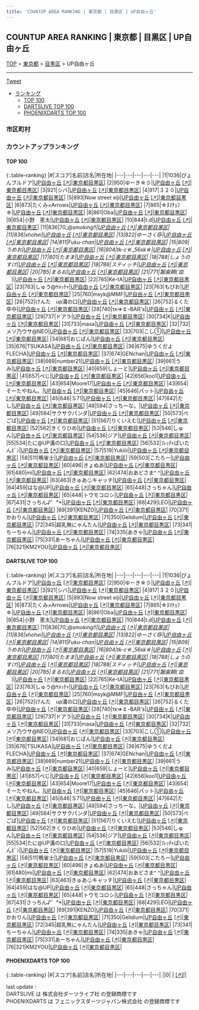 ```yaml
---
title: 'COUNTUP AREA RANKING | 東京都 | 目黒区 | UP自由ヶ丘'
---
```

## COUNTUP AREA RANKING | 東京都 | 目黒区 | UP自由ヶ丘

[TOP](/darts/rank/) > [東京都](/darts/rank/東京都/) > [目黒区](/darts/rank/東京都/目黒区/) > UP自由ヶ丘

___

<a href="https://twitter.com/share?ref_src=twsrc%5Etfw" data-text="COUNTUP AREA RANKING | 東京都目黒区UP自由ヶ丘" class="twitter-share-button" data-hashtags="DARTSLIVE,PHOENIXDARTS,darts,ダーツ" data-show-count="false">Tweet</a>

* [ランキング](#カウントアップランキング)
    * [TOP 100](#top-100)
    * [DARTSLIVE TOP 100](#dartslive-top-100)
    * [PHOENIXDARTS TOP 100](#phoenixdarts-top-100)

### 市区町村

<ul>

</ul>

### カウントアップランキング

#### TOP 100



{:.table-ranking}
|#|スコア|名前|店名|所在地|
|---|---|---|---|---|
|1|1036|<span class="rank-name-dl">ぴょんブルドア</span>|<a href="/darts/rank/shops/339913d111bcaa1825d56fb0e5c39bac.html">UP自由ヶ丘</a> <a href="https://search.dartslive.com/jp/shop/339913d111bcaa1825d56fb0e5c39bac">[↗]</a>|<a href="/darts/rank/東京都/目黒区">東京都目黒区</a>|
|2|950|<span class="rank-name-dl">ゆーき☆彡</span>|<a href="/darts/rank/shops/339913d111bcaa1825d56fb0e5c39bac.html">UP自由ヶ丘</a> <a href="https://search.dartslive.com/jp/shop/339913d111bcaa1825d56fb0e5c39bac">[↗]</a>|<a href="/darts/rank/東京都/目黒区">東京都目黒区</a>|
|3|921|<span class="rank-name-dl">シバ</span>|<a href="/darts/rank/shops/339913d111bcaa1825d56fb0e5c39bac.html">UP自由ヶ丘</a> <a href="https://search.dartslive.com/jp/shop/339913d111bcaa1825d56fb0e5c39bac">[↗]</a>|<a href="/darts/rank/東京都/目黒区">東京都目黒区</a>|
|4|917|<span class="rank-name-dl">３２０</span>|<a href="/darts/rank/shops/339913d111bcaa1825d56fb0e5c39bac.html">UP自由ヶ丘</a> <a href="https://search.dartslive.com/jp/shop/339913d111bcaa1825d56fb0e5c39bac">[↗]</a>|<a href="/darts/rank/東京都/目黒区">東京都目黒区</a>|
|5|893|<span class="rank-name-dl">Now street eiji</span>|<a href="/darts/rank/shops/339913d111bcaa1825d56fb0e5c39bac.html">UP自由ヶ丘</a> <a href="https://search.dartslive.com/jp/shop/339913d111bcaa1825d56fb0e5c39bac">[↗]</a>|<a href="/darts/rank/東京都/目黒区">東京都目黒区</a>|
|6|873|<span class="rank-name-dl">たくみ×Arrows</span>|<a href="/darts/rank/shops/339913d111bcaa1825d56fb0e5c39bac.html">UP自由ヶ丘</a> <a href="https://search.dartslive.com/jp/shop/339913d111bcaa1825d56fb0e5c39bac">[↗]</a>|<a href="/darts/rank/東京都/目黒区">東京都目黒区</a>|
|7|865|<span class="rank-name-dl">☆ﾇﾏﾁｮﾌ☆</span>|<a href="/darts/rank/shops/339913d111bcaa1825d56fb0e5c39bac.html">UP自由ヶ丘</a> <a href="https://search.dartslive.com/jp/shop/339913d111bcaa1825d56fb0e5c39bac">[↗]</a>|<a href="/darts/rank/東京都/目黒区">東京都目黒区</a>|
|8|861|<span class="rank-name-dl">Oba</span>|<a href="/darts/rank/shops/339913d111bcaa1825d56fb0e5c39bac.html">UP自由ヶ丘</a> <a href="https://search.dartslive.com/jp/shop/339913d111bcaa1825d56fb0e5c39bac">[↗]</a>|<a href="/darts/rank/東京都/目黒区">東京都目黒区</a>|
|9|854|<span class="rank-name-dl">小野　恵太</span>|<a href="/darts/rank/shops/339913d111bcaa1825d56fb0e5c39bac.html">UP自由ヶ丘</a> <a href="https://search.dartslive.com/jp/shop/339913d111bcaa1825d56fb0e5c39bac">[↗]</a>|<a href="/darts/rank/東京都/目黒区">東京都目黒区</a>|
|10|844|<span class="rank-name-dl">t.d</span>|<a href="/darts/rank/shops/339913d111bcaa1825d56fb0e5c39bac.html">UP自由ヶ丘</a> <a href="https://search.dartslive.com/jp/shop/339913d111bcaa1825d56fb0e5c39bac">[↗]</a>|<a href="/darts/rank/東京都/目黒区">東京都目黒区</a>|
|11|836|<span class="rank-name-dl">70_@*smoking!!</span>|<a href="/darts/rank/shops/339913d111bcaa1825d56fb0e5c39bac.html">UP自由ヶ丘</a> <a href="https://search.dartslive.com/jp/shop/339913d111bcaa1825d56fb0e5c39bac">[↗]</a>|<a href="/darts/rank/東京都/目黒区">東京都目黒区</a>|
|11|836|<span class="rank-name-dl">shohei</span>|<a href="/darts/rank/shops/339913d111bcaa1825d56fb0e5c39bac.html">UP自由ヶ丘</a> <a href="https://search.dartslive.com/jp/shop/339913d111bcaa1825d56fb0e5c39bac">[↗]</a>|<a href="/darts/rank/東京都/目黒区">東京都目黒区</a>|
|13|822|<span class="rank-name-dl">ゆーさく@</span>|<a href="/darts/rank/shops/339913d111bcaa1825d56fb0e5c39bac.html">UP自由ヶ丘</a> <a href="https://search.dartslive.com/jp/shop/339913d111bcaa1825d56fb0e5c39bac">[↗]</a>|<a href="/darts/rank/東京都/目黒区">東京都目黒区</a>|
|14|811|<span class="rank-name-dl">Fuku-chan</span>|<a href="/darts/rank/shops/339913d111bcaa1825d56fb0e5c39bac.html">UP自由ヶ丘</a> <a href="https://search.dartslive.com/jp/shop/339913d111bcaa1825d56fb0e5c39bac">[↗]</a>|<a href="/darts/rank/東京都/目黒区">東京都目黒区</a>|
|15|809|<span class="rank-name-dl">うめお</span>|<a href="/darts/rank/shops/339913d111bcaa1825d56fb0e5c39bac.html">UP自由ヶ丘</a> <a href="https://search.dartslive.com/jp/shop/339913d111bcaa1825d56fb0e5c39bac">[↗]</a>|<a href="/darts/rank/東京都/目黒区">東京都目黒区</a>|
|16|804|<span class="rank-name-dl">tk-c☆_56sk☆</span>|<a href="/darts/rank/shops/339913d111bcaa1825d56fb0e5c39bac.html">UP自由ヶ丘</a> <a href="https://search.dartslive.com/jp/shop/339913d111bcaa1825d56fb0e5c39bac">[↗]</a>|<a href="/darts/rank/東京都/目黒区">東京都目黒区</a>|
|17|801|<span class="rank-name-dl">たまま</span>|<a href="/darts/rank/shops/339913d111bcaa1825d56fb0e5c39bac.html">UP自由ヶ丘</a> <a href="https://search.dartslive.com/jp/shop/339913d111bcaa1825d56fb0e5c39bac">[↗]</a>|<a href="/darts/rank/東京都/目黒区">東京都目黒区</a>|
|18|788|<span class="rank-name-dl">しょうのすけ</span>|<a href="/darts/rank/shops/339913d111bcaa1825d56fb0e5c39bac.html">UP自由ヶ丘</a> <a href="https://search.dartslive.com/jp/shop/339913d111bcaa1825d56fb0e5c39bac">[↗]</a>|<a href="/darts/rank/東京都/目黒区">東京都目黒区</a>|
|18|788|<span class="rank-name-dl">スティッチ</span>|<a href="/darts/rank/shops/339913d111bcaa1825d56fb0e5c39bac.html">UP自由ヶ丘</a> <a href="https://search.dartslive.com/jp/shop/339913d111bcaa1825d56fb0e5c39bac">[↗]</a>|<a href="/darts/rank/東京都/目黒区">東京都目黒区</a>|
|20|785|<span class="rank-name-dl">まるお</span>|<a href="/darts/rank/shops/339913d111bcaa1825d56fb0e5c39bac.html">UP自由ヶ丘</a> <a href="https://search.dartslive.com/jp/shop/339913d111bcaa1825d56fb0e5c39bac">[↗]</a>|<a href="/darts/rank/東京都/目黒区">東京都目黒区</a>|
|21|771|<span class="rank-name-dl">齧歯類(´皿｀*)</span>|<a href="/darts/rank/shops/339913d111bcaa1825d56fb0e5c39bac.html">UP自由ヶ丘</a> <a href="https://search.dartslive.com/jp/shop/339913d111bcaa1825d56fb0e5c39bac">[↗]</a>|<a href="/darts/rank/東京都/目黒区">東京都目黒区</a>|
|22|765|<span class="rank-name-dl">Ke-tA</span>|<a href="/darts/rank/shops/339913d111bcaa1825d56fb0e5c39bac.html">UP自由ヶ丘</a> <a href="https://search.dartslive.com/jp/shop/339913d111bcaa1825d56fb0e5c39bac">[↗]</a>|<a href="/darts/rank/東京都/目黒区">東京都目黒区</a>|
|23|763|<span class="rank-name-dl">しゅう@ﾔﾒｯﾁｬ</span>|<a href="/darts/rank/shops/339913d111bcaa1825d56fb0e5c39bac.html">UP自由ヶ丘</a> <a href="https://search.dartslive.com/jp/shop/339913d111bcaa1825d56fb0e5c39bac">[↗]</a>|<a href="/darts/rank/東京都/目黒区">東京都目黒区</a>|
|23|763|<span class="rank-name-dl">もぴお</span>|<a href="/darts/rank/shops/339913d111bcaa1825d56fb0e5c39bac.html">UP自由ヶ丘</a> <a href="https://search.dartslive.com/jp/shop/339913d111bcaa1825d56fb0e5c39bac">[↗]</a>|<a href="/darts/rank/東京都/目黒区">東京都目黒区</a>|
|25|760|<span class="rank-name-dl">msyk@MMF</span>|<a href="/darts/rank/shops/339913d111bcaa1825d56fb0e5c39bac.html">UP自由ヶ丘</a> <a href="https://search.dartslive.com/jp/shop/339913d111bcaa1825d56fb0e5c39bac">[↗]</a>|<a href="/darts/rank/東京都/目黒区">東京都目黒区</a>|
|26|752|<span class="rank-name-dl">けんた　up溝の口</span>|<a href="/darts/rank/shops/339913d111bcaa1825d56fb0e5c39bac.html">UP自由ヶ丘</a> <a href="https://search.dartslive.com/jp/shop/339913d111bcaa1825d56fb0e5c39bac">[↗]</a>|<a href="/darts/rank/東京都/目黒区">東京都目黒区</a>|
|26|752|<span class="rank-name-dl">るくた卒中</span>|<a href="/darts/rank/shops/339913d111bcaa1825d56fb0e5c39bac.html">UP自由ヶ丘</a> <a href="https://search.dartslive.com/jp/shop/339913d111bcaa1825d56fb0e5c39bac">[↗]</a>|<a href="/darts/rank/東京都/目黒区">東京都目黒区</a>|
|28|740|<span class="rank-name-dl">τκ⇒￠ｰBAR&#x27;s</span>|<a href="/darts/rank/shops/339913d111bcaa1825d56fb0e5c39bac.html">UP自由ヶ丘</a> <a href="https://search.dartslive.com/jp/shop/339913d111bcaa1825d56fb0e5c39bac">[↗]</a>|<a href="/darts/rank/東京都/目黒区">東京都目黒区</a>|
|29|737|<span class="rank-name-dl">ドアラ</span>|<a href="/darts/rank/shops/339913d111bcaa1825d56fb0e5c39bac.html">UP自由ヶ丘</a> <a href="https://search.dartslive.com/jp/shop/339913d111bcaa1825d56fb0e5c39bac">[↗]</a>|<a href="/darts/rank/東京都/目黒区">東京都目黒区</a>|
|30|734|<span class="rank-name-dl">K</span>|<a href="/darts/rank/shops/339913d111bcaa1825d56fb0e5c39bac.html">UP自由ヶ丘</a> <a href="https://search.dartslive.com/jp/shop/339913d111bcaa1825d56fb0e5c39bac">[↗]</a>|<a href="/darts/rank/東京都/目黒区">東京都目黒区</a>|
|31|733|<span class="rank-name-dl">masa</span>|<a href="/darts/rank/shops/339913d111bcaa1825d56fb0e5c39bac.html">UP自由ヶ丘</a> <a href="https://search.dartslive.com/jp/shop/339913d111bcaa1825d56fb0e5c39bac">[↗]</a>|<a href="/darts/rank/東京都/目黒区">東京都目黒区</a>|
|32|732|<span class="rank-name-dl">メソ乃ウサ@NEO</span>|<a href="/darts/rank/shops/339913d111bcaa1825d56fb0e5c39bac.html">UP自由ヶ丘</a> <a href="https://search.dartslive.com/jp/shop/339913d111bcaa1825d56fb0e5c39bac">[↗]</a>|<a href="/darts/rank/東京都/目黒区">東京都目黒区</a>|
|33|703|<span class="rank-name-dl">こし①</span>|<a href="/darts/rank/shops/339913d111bcaa1825d56fb0e5c39bac.html">UP自由ヶ丘</a> <a href="https://search.dartslive.com/jp/shop/339913d111bcaa1825d56fb0e5c39bac">[↗]</a>|<a href="/darts/rank/東京都/目黒区">東京都目黒区</a>|
|34|681|<span class="rank-name-dl">おじぱん</span>|<a href="/darts/rank/shops/339913d111bcaa1825d56fb0e5c39bac.html">UP自由ヶ丘</a> <a href="https://search.dartslive.com/jp/shop/339913d111bcaa1825d56fb0e5c39bac">[↗]</a>|<a href="/darts/rank/東京都/目黒区">東京都目黒区</a>|
|35|676|<span class="rank-name-dl">TSUKASA</span>|<a href="/darts/rank/shops/339913d111bcaa1825d56fb0e5c39bac.html">UP自由ヶ丘</a> <a href="https://search.dartslive.com/jp/shop/339913d111bcaa1825d56fb0e5c39bac">[↗]</a>|<a href="/darts/rank/東京都/目黒区">東京都目黒区</a>|
|36|675|<span class="rank-name-dl">ゆうくだよFLECHA</span>|<a href="/darts/rank/shops/339913d111bcaa1825d56fb0e5c39bac.html">UP自由ヶ丘</a> <a href="https://search.dartslive.com/jp/shop/339913d111bcaa1825d56fb0e5c39bac">[↗]</a>|<a href="/darts/rank/東京都/目黒区">東京都目黒区</a>|
|37|674|<span class="rank-name-dl">GENchan</span>|<a href="/darts/rank/shops/339913d111bcaa1825d56fb0e5c39bac.html">UP自由ヶ丘</a> <a href="https://search.dartslive.com/jp/shop/339913d111bcaa1825d56fb0e5c39bac">[↗]</a>|<a href="/darts/rank/東京都/目黒区">東京都目黒区</a>|
|38|669|<span class="rank-name-dl">number21</span>|<a href="/darts/rank/shops/339913d111bcaa1825d56fb0e5c39bac.html">UP自由ヶ丘</a> <a href="https://search.dartslive.com/jp/shop/339913d111bcaa1825d56fb0e5c39bac">[↗]</a>|<a href="/darts/rank/東京都/目黒区">東京都目黒区</a>|
|39|661|<span class="rank-name-dl">うみ</span>|<a href="/darts/rank/shops/339913d111bcaa1825d56fb0e5c39bac.html">UP自由ヶ丘</a> <a href="https://search.dartslive.com/jp/shop/339913d111bcaa1825d56fb0e5c39bac">[↗]</a>|<a href="/darts/rank/東京都/目黒区">東京都目黒区</a>|
|40|659|<span class="rank-name-dl">しょーと</span>|<a href="/darts/rank/shops/339913d111bcaa1825d56fb0e5c39bac.html">UP自由ヶ丘</a> <a href="https://search.dartslive.com/jp/shop/339913d111bcaa1825d56fb0e5c39bac">[↗]</a>|<a href="/darts/rank/東京都/目黒区">東京都目黒区</a>|
|41|657|<span class="rank-name-dl">ぺじ</span>|<a href="/darts/rank/shops/339913d111bcaa1825d56fb0e5c39bac.html">UP自由ヶ丘</a> <a href="https://search.dartslive.com/jp/shop/339913d111bcaa1825d56fb0e5c39bac">[↗]</a>|<a href="/darts/rank/東京都/目黒区">東京都目黒区</a>|
|42|656|<span class="rank-name-dl">koo1</span>|<a href="/darts/rank/shops/339913d111bcaa1825d56fb0e5c39bac.html">UP自由ヶ丘</a> <a href="https://search.dartslive.com/jp/shop/339913d111bcaa1825d56fb0e5c39bac">[↗]</a>|<a href="/darts/rank/東京都/目黒区">東京都目黒区</a>|
|43|654|<span class="rank-name-dl">Moore17</span>|<a href="/darts/rank/shops/339913d111bcaa1825d56fb0e5c39bac.html">UP自由ヶ丘</a> <a href="https://search.dartslive.com/jp/shop/339913d111bcaa1825d56fb0e5c39bac">[↗]</a>|<a href="/darts/rank/東京都/目黒区">東京都目黒区</a>|
|43|654|<span class="rank-name-dl">そーたやねん。</span>|<a href="/darts/rank/shops/339913d111bcaa1825d56fb0e5c39bac.html">UP自由ヶ丘</a> <a href="https://search.dartslive.com/jp/shop/339913d111bcaa1825d56fb0e5c39bac">[↗]</a>|<a href="/darts/rank/東京都/目黒区">東京都目黒区</a>|
|45|646|<span class="rank-name-dl">パット</span>|<a href="/darts/rank/shops/339913d111bcaa1825d56fb0e5c39bac.html">UP自由ヶ丘</a> <a href="https://search.dartslive.com/jp/shop/339913d111bcaa1825d56fb0e5c39bac">[↗]</a>|<a href="/darts/rank/東京都/目黒区">東京都目黒区</a>|
|45|646|<span class="rank-name-dl">Ｓ71</span>|<a href="/darts/rank/shops/339913d111bcaa1825d56fb0e5c39bac.html">UP自由ヶ丘</a> <a href="https://search.dartslive.com/jp/shop/339913d111bcaa1825d56fb0e5c39bac">[↗]</a>|<a href="/darts/rank/東京都/目黒区">東京都目黒区</a>|
|47|642|<span class="rank-name-dl">たし</span>|<a href="/darts/rank/shops/339913d111bcaa1825d56fb0e5c39bac.html">UP自由ヶ丘</a> <a href="https://search.dartslive.com/jp/shop/339913d111bcaa1825d56fb0e5c39bac">[↗]</a>|<a href="/darts/rank/東京都/目黒区">東京都目黒区</a>|
|48|594|<span class="rank-name-dl">さっちーな。</span>|<a href="/darts/rank/shops/339913d111bcaa1825d56fb0e5c39bac.html">UP自由ヶ丘</a> <a href="https://search.dartslive.com/jp/shop/339913d111bcaa1825d56fb0e5c39bac">[↗]</a>|<a href="/darts/rank/東京都/目黒区">東京都目黒区</a>|
|49|584|<span class="rank-name-dl">サクサクパンダ</span>|<a href="/darts/rank/shops/339913d111bcaa1825d56fb0e5c39bac.html">UP自由ヶ丘</a> <a href="https://search.dartslive.com/jp/shop/339913d111bcaa1825d56fb0e5c39bac">[↗]</a>|<a href="/darts/rank/東京都/目黒区">東京都目黒区</a>|
|50|573|<span class="rank-name-dl">ぺごぱ</span>|<a href="/darts/rank/shops/339913d111bcaa1825d56fb0e5c39bac.html">UP自由ヶ丘</a> <a href="https://search.dartslive.com/jp/shop/339913d111bcaa1825d56fb0e5c39bac">[↗]</a>|<a href="/darts/rank/東京都/目黒区">東京都目黒区</a>|
|51|567|<span class="rank-name-dl">りくいえむ</span>|<a href="/darts/rank/shops/339913d111bcaa1825d56fb0e5c39bac.html">UP自由ヶ丘</a> <a href="https://search.dartslive.com/jp/shop/339913d111bcaa1825d56fb0e5c39bac">[↗]</a>|<a href="/darts/rank/東京都/目黒区">東京都目黒区</a>|
|52|562|<span class="rank-name-dl">きくりひめ</span>|<a href="/darts/rank/shops/339913d111bcaa1825d56fb0e5c39bac.html">UP自由ヶ丘</a> <a href="https://search.dartslive.com/jp/shop/339913d111bcaa1825d56fb0e5c39bac">[↗]</a>|<a href="/darts/rank/東京都/目黒区">東京都目黒区</a>|
|53|546|<span class="rank-name-dl">しゅん</span>|<a href="/darts/rank/shops/339913d111bcaa1825d56fb0e5c39bac.html">UP自由ヶ丘</a> <a href="https://search.dartslive.com/jp/shop/339913d111bcaa1825d56fb0e5c39bac">[↗]</a>|<a href="/darts/rank/東京都/目黒区">東京都目黒区</a>|
|54|536|<span class="rank-name-dl">ジア</span>|<a href="/darts/rank/shops/339913d111bcaa1825d56fb0e5c39bac.html">UP自由ヶ丘</a> <a href="https://search.dartslive.com/jp/shop/339913d111bcaa1825d56fb0e5c39bac">[↗]</a>|<a href="/darts/rank/東京都/目黒区">東京都目黒区</a>|
|55|534|<span class="rank-name-dl">たに@UP溝の口</span>|<a href="/darts/rank/shops/339913d111bcaa1825d56fb0e5c39bac.html">UP自由ヶ丘</a> <a href="https://search.dartslive.com/jp/shop/339913d111bcaa1825d56fb0e5c39bac">[↗]</a>|<a href="/darts/rank/東京都/目黒区">東京都目黒区</a>|
|56|532|<span class="rank-name-dl">ﾌﾚｯﾁｬぱいたんﾎﾞﾝ</span>|<a href="/darts/rank/shops/339913d111bcaa1825d56fb0e5c39bac.html">UP自由ヶ丘</a> <a href="https://search.dartslive.com/jp/shop/339913d111bcaa1825d56fb0e5c39bac">[↗]</a>|<a href="/darts/rank/東京都/目黒区">東京都目黒区</a>|
|57|519|<span class="rank-name-dl">Yukiiii</span>|<a href="/darts/rank/shops/339913d111bcaa1825d56fb0e5c39bac.html">UP自由ヶ丘</a> <a href="https://search.dartslive.com/jp/shop/339913d111bcaa1825d56fb0e5c39bac">[↗]</a>|<a href="/darts/rank/東京都/目黒区">東京都目黒区</a>|
|58|511|<span class="rank-name-dl">鴨雀士</span>|<a href="/darts/rank/shops/339913d111bcaa1825d56fb0e5c39bac.html">UP自由ヶ丘</a> <a href="https://search.dartslive.com/jp/shop/339913d111bcaa1825d56fb0e5c39bac">[↗]</a>|<a href="/darts/rank/東京都/目黒区">東京都目黒区</a>|
|59|503|<span class="rank-name-dl">こたろー</span>|<a href="/darts/rank/shops/339913d111bcaa1825d56fb0e5c39bac.html">UP自由ヶ丘</a> <a href="https://search.dartslive.com/jp/shop/339913d111bcaa1825d56fb0e5c39bac">[↗]</a>|<a href="/darts/rank/東京都/目黒区">東京都目黒区</a>|
|60|496|<span class="rank-name-dl">きょぬあ</span>|<a href="/darts/rank/shops/339913d111bcaa1825d56fb0e5c39bac.html">UP自由ヶ丘</a> <a href="https://search.dartslive.com/jp/shop/339913d111bcaa1825d56fb0e5c39bac">[↗]</a>|<a href="/darts/rank/東京都/目黒区">東京都目黒区</a>|
|61|480|<span class="rank-name-dl">mi</span>|<a href="/darts/rank/shops/339913d111bcaa1825d56fb0e5c39bac.html">UP自由ヶ丘</a> <a href="https://search.dartslive.com/jp/shop/339913d111bcaa1825d56fb0e5c39bac">[↗]</a>|<a href="/darts/rank/東京都/目黒区">東京都目黒区</a>|
|62|474|<span class="rank-name-dl">おあどさま^ ^</span>|<a href="/darts/rank/shops/339913d111bcaa1825d56fb0e5c39bac.html">UP自由ヶ丘</a> <a href="https://search.dartslive.com/jp/shop/339913d111bcaa1825d56fb0e5c39bac">[↗]</a>|<a href="/darts/rank/東京都/目黒区">東京都目黒区</a>|
|63|463|<span class="rank-name-dl">きゅあ♧キャッチ</span>|<a href="/darts/rank/shops/339913d111bcaa1825d56fb0e5c39bac.html">UP自由ヶ丘</a> <a href="https://search.dartslive.com/jp/shop/339913d111bcaa1825d56fb0e5c39bac">[↗]</a>|<a href="/darts/rank/東京都/目黒区">東京都目黒区</a>|
|64|459|<span class="rank-name-dl">はな@UP</span>|<a href="/darts/rank/shops/339913d111bcaa1825d56fb0e5c39bac.html">UP自由ヶ丘</a> <a href="https://search.dartslive.com/jp/shop/339913d111bcaa1825d56fb0e5c39bac">[↗]</a>|<a href="/darts/rank/東京都/目黒区">東京都目黒区</a>|
|65|448|<span class="rank-name-dl">さっちゃん</span>|<a href="/darts/rank/shops/339913d111bcaa1825d56fb0e5c39bac.html">UP自由ヶ丘</a> <a href="https://search.dartslive.com/jp/shop/339913d111bcaa1825d56fb0e5c39bac">[↗]</a>|<a href="/darts/rank/東京都/目黒区">東京都目黒区</a>|
|65|448|<span class="rank-name-dl">トウモコロシ</span>|<a href="/darts/rank/shops/339913d111bcaa1825d56fb0e5c39bac.html">UP自由ヶ丘</a> <a href="https://search.dartslive.com/jp/shop/339913d111bcaa1825d56fb0e5c39bac">[↗]</a>|<a href="/darts/rank/東京都/目黒区">東京都目黒区</a>|
|67|431|<span class="rank-name-dl">さっちん♪゜°*</span>|<a href="/darts/rank/shops/339913d111bcaa1825d56fb0e5c39bac.html">UP自由ヶ丘</a> <a href="https://search.dartslive.com/jp/shop/339913d111bcaa1825d56fb0e5c39bac">[↗]</a>|<a href="/darts/rank/東京都/目黒区">東京都目黒区</a>|
|68|429|<span class="rank-name-dl">LEO</span>|<a href="/darts/rank/shops/339913d111bcaa1825d56fb0e5c39bac.html">UP自由ヶ丘</a> <a href="https://search.dartslive.com/jp/shop/339913d111bcaa1825d56fb0e5c39bac">[↗]</a>|<a href="/darts/rank/東京都/目黒区">東京都目黒区</a>|
|69|391|<span class="rank-name-dl">KENZO</span>|<a href="/darts/rank/shops/339913d111bcaa1825d56fb0e5c39bac.html">UP自由ヶ丘</a> <a href="https://search.dartslive.com/jp/shop/339913d111bcaa1825d56fb0e5c39bac">[↗]</a>|<a href="/darts/rank/東京都/目黒区">東京都目黒区</a>|
|70|371|<span class="rank-name-dl">かおりん</span>|<a href="/darts/rank/shops/339913d111bcaa1825d56fb0e5c39bac.html">UP自由ヶ丘</a> <a href="https://search.dartslive.com/jp/shop/339913d111bcaa1825d56fb0e5c39bac">[↗]</a>|<a href="/darts/rank/東京都/目黒区">東京都目黒区</a>|
|71|350|<span class="rank-name-dl">Gelidium</span>|<a href="/darts/rank/shops/339913d111bcaa1825d56fb0e5c39bac.html">UP自由ヶ丘</a> <a href="https://search.dartslive.com/jp/shop/339913d111bcaa1825d56fb0e5c39bac">[↗]</a>|<a href="/darts/rank/東京都/目黒区">東京都目黒区</a>|
|72|345|<span class="rank-name-dl">超乳無にゃんたん</span>|<a href="/darts/rank/shops/339913d111bcaa1825d56fb0e5c39bac.html">UP自由ヶ丘</a> <a href="https://search.dartslive.com/jp/shop/339913d111bcaa1825d56fb0e5c39bac">[↗]</a>|<a href="/darts/rank/東京都/目黒区">東京都目黒区</a>|
|73|341|<span class="rank-name-dl">ちーちゃん</span>|<a href="/darts/rank/shops/339913d111bcaa1825d56fb0e5c39bac.html">UP自由ヶ丘</a> <a href="https://search.dartslive.com/jp/shop/339913d111bcaa1825d56fb0e5c39bac">[↗]</a>|<a href="/darts/rank/東京都/目黒区">東京都目黒区</a>|
|74|335|<span class="rank-name-dl">あきゃ</span>|<a href="/darts/rank/shops/339913d111bcaa1825d56fb0e5c39bac.html">UP自由ヶ丘</a> <a href="https://search.dartslive.com/jp/shop/339913d111bcaa1825d56fb0e5c39bac">[↗]</a>|<a href="/darts/rank/東京都/目黒区">東京都目黒区</a>|
|75|331|<span class="rank-name-dl">あーちゃん</span>|<a href="/darts/rank/shops/339913d111bcaa1825d56fb0e5c39bac.html">UP自由ヶ丘</a> <a href="https://search.dartslive.com/jp/shop/339913d111bcaa1825d56fb0e5c39bac">[↗]</a>|<a href="/darts/rank/東京都/目黒区">東京都目黒区</a>|
|76|321|<span class="rank-name-dl">KM2YOU</span>|<a href="/darts/rank/shops/339913d111bcaa1825d56fb0e5c39bac.html">UP自由ヶ丘</a> <a href="https://search.dartslive.com/jp/shop/339913d111bcaa1825d56fb0e5c39bac">[↗]</a>|<a href="/darts/rank/東京都/目黒区">東京都目黒区</a>|


#### DARTSLIVE TOP 100



{:.table-ranking}
|#|スコア|名前|店名|所在地|
|---|---|---|---|---|
|1|1036|<span class="rank-name-dl">ぴょんブルドア</span>|<a href="/darts/rank/shops/339913d111bcaa1825d56fb0e5c39bac.html">UP自由ヶ丘</a> <a href="https://search.dartslive.com/jp/shop/339913d111bcaa1825d56fb0e5c39bac">[↗]</a>|<a href="/darts/rank/東京都/目黒区">東京都目黒区</a>|
|2|950|<span class="rank-name-dl">ゆーき☆彡</span>|<a href="/darts/rank/shops/339913d111bcaa1825d56fb0e5c39bac.html">UP自由ヶ丘</a> <a href="https://search.dartslive.com/jp/shop/339913d111bcaa1825d56fb0e5c39bac">[↗]</a>|<a href="/darts/rank/東京都/目黒区">東京都目黒区</a>|
|3|921|<span class="rank-name-dl">シバ</span>|<a href="/darts/rank/shops/339913d111bcaa1825d56fb0e5c39bac.html">UP自由ヶ丘</a> <a href="https://search.dartslive.com/jp/shop/339913d111bcaa1825d56fb0e5c39bac">[↗]</a>|<a href="/darts/rank/東京都/目黒区">東京都目黒区</a>|
|4|917|<span class="rank-name-dl">３２０</span>|<a href="/darts/rank/shops/339913d111bcaa1825d56fb0e5c39bac.html">UP自由ヶ丘</a> <a href="https://search.dartslive.com/jp/shop/339913d111bcaa1825d56fb0e5c39bac">[↗]</a>|<a href="/darts/rank/東京都/目黒区">東京都目黒区</a>|
|5|893|<span class="rank-name-dl">Now street eiji</span>|<a href="/darts/rank/shops/339913d111bcaa1825d56fb0e5c39bac.html">UP自由ヶ丘</a> <a href="https://search.dartslive.com/jp/shop/339913d111bcaa1825d56fb0e5c39bac">[↗]</a>|<a href="/darts/rank/東京都/目黒区">東京都目黒区</a>|
|6|873|<span class="rank-name-dl">たくみ×Arrows</span>|<a href="/darts/rank/shops/339913d111bcaa1825d56fb0e5c39bac.html">UP自由ヶ丘</a> <a href="https://search.dartslive.com/jp/shop/339913d111bcaa1825d56fb0e5c39bac">[↗]</a>|<a href="/darts/rank/東京都/目黒区">東京都目黒区</a>|
|7|865|<span class="rank-name-dl">☆ﾇﾏﾁｮﾌ☆</span>|<a href="/darts/rank/shops/339913d111bcaa1825d56fb0e5c39bac.html">UP自由ヶ丘</a> <a href="https://search.dartslive.com/jp/shop/339913d111bcaa1825d56fb0e5c39bac">[↗]</a>|<a href="/darts/rank/東京都/目黒区">東京都目黒区</a>|
|8|861|<span class="rank-name-dl">Oba</span>|<a href="/darts/rank/shops/339913d111bcaa1825d56fb0e5c39bac.html">UP自由ヶ丘</a> <a href="https://search.dartslive.com/jp/shop/339913d111bcaa1825d56fb0e5c39bac">[↗]</a>|<a href="/darts/rank/東京都/目黒区">東京都目黒区</a>|
|9|854|<span class="rank-name-dl">小野　恵太</span>|<a href="/darts/rank/shops/339913d111bcaa1825d56fb0e5c39bac.html">UP自由ヶ丘</a> <a href="https://search.dartslive.com/jp/shop/339913d111bcaa1825d56fb0e5c39bac">[↗]</a>|<a href="/darts/rank/東京都/目黒区">東京都目黒区</a>|
|10|844|<span class="rank-name-dl">t.d</span>|<a href="/darts/rank/shops/339913d111bcaa1825d56fb0e5c39bac.html">UP自由ヶ丘</a> <a href="https://search.dartslive.com/jp/shop/339913d111bcaa1825d56fb0e5c39bac">[↗]</a>|<a href="/darts/rank/東京都/目黒区">東京都目黒区</a>|
|11|836|<span class="rank-name-dl">70_@*smoking!!</span>|<a href="/darts/rank/shops/339913d111bcaa1825d56fb0e5c39bac.html">UP自由ヶ丘</a> <a href="https://search.dartslive.com/jp/shop/339913d111bcaa1825d56fb0e5c39bac">[↗]</a>|<a href="/darts/rank/東京都/目黒区">東京都目黒区</a>|
|11|836|<span class="rank-name-dl">shohei</span>|<a href="/darts/rank/shops/339913d111bcaa1825d56fb0e5c39bac.html">UP自由ヶ丘</a> <a href="https://search.dartslive.com/jp/shop/339913d111bcaa1825d56fb0e5c39bac">[↗]</a>|<a href="/darts/rank/東京都/目黒区">東京都目黒区</a>|
|13|822|<span class="rank-name-dl">ゆーさく@</span>|<a href="/darts/rank/shops/339913d111bcaa1825d56fb0e5c39bac.html">UP自由ヶ丘</a> <a href="https://search.dartslive.com/jp/shop/339913d111bcaa1825d56fb0e5c39bac">[↗]</a>|<a href="/darts/rank/東京都/目黒区">東京都目黒区</a>|
|14|811|<span class="rank-name-dl">Fuku-chan</span>|<a href="/darts/rank/shops/339913d111bcaa1825d56fb0e5c39bac.html">UP自由ヶ丘</a> <a href="https://search.dartslive.com/jp/shop/339913d111bcaa1825d56fb0e5c39bac">[↗]</a>|<a href="/darts/rank/東京都/目黒区">東京都目黒区</a>|
|15|809|<span class="rank-name-dl">うめお</span>|<a href="/darts/rank/shops/339913d111bcaa1825d56fb0e5c39bac.html">UP自由ヶ丘</a> <a href="https://search.dartslive.com/jp/shop/339913d111bcaa1825d56fb0e5c39bac">[↗]</a>|<a href="/darts/rank/東京都/目黒区">東京都目黒区</a>|
|16|804|<span class="rank-name-dl">tk-c☆_56sk☆</span>|<a href="/darts/rank/shops/339913d111bcaa1825d56fb0e5c39bac.html">UP自由ヶ丘</a> <a href="https://search.dartslive.com/jp/shop/339913d111bcaa1825d56fb0e5c39bac">[↗]</a>|<a href="/darts/rank/東京都/目黒区">東京都目黒区</a>|
|17|801|<span class="rank-name-dl">たまま</span>|<a href="/darts/rank/shops/339913d111bcaa1825d56fb0e5c39bac.html">UP自由ヶ丘</a> <a href="https://search.dartslive.com/jp/shop/339913d111bcaa1825d56fb0e5c39bac">[↗]</a>|<a href="/darts/rank/東京都/目黒区">東京都目黒区</a>|
|18|788|<span class="rank-name-dl">しょうのすけ</span>|<a href="/darts/rank/shops/339913d111bcaa1825d56fb0e5c39bac.html">UP自由ヶ丘</a> <a href="https://search.dartslive.com/jp/shop/339913d111bcaa1825d56fb0e5c39bac">[↗]</a>|<a href="/darts/rank/東京都/目黒区">東京都目黒区</a>|
|18|788|<span class="rank-name-dl">スティッチ</span>|<a href="/darts/rank/shops/339913d111bcaa1825d56fb0e5c39bac.html">UP自由ヶ丘</a> <a href="https://search.dartslive.com/jp/shop/339913d111bcaa1825d56fb0e5c39bac">[↗]</a>|<a href="/darts/rank/東京都/目黒区">東京都目黒区</a>|
|20|785|<span class="rank-name-dl">まるお</span>|<a href="/darts/rank/shops/339913d111bcaa1825d56fb0e5c39bac.html">UP自由ヶ丘</a> <a href="https://search.dartslive.com/jp/shop/339913d111bcaa1825d56fb0e5c39bac">[↗]</a>|<a href="/darts/rank/東京都/目黒区">東京都目黒区</a>|
|21|771|<span class="rank-name-dl">齧歯類(´皿｀*)</span>|<a href="/darts/rank/shops/339913d111bcaa1825d56fb0e5c39bac.html">UP自由ヶ丘</a> <a href="https://search.dartslive.com/jp/shop/339913d111bcaa1825d56fb0e5c39bac">[↗]</a>|<a href="/darts/rank/東京都/目黒区">東京都目黒区</a>|
|22|765|<span class="rank-name-dl">Ke-tA</span>|<a href="/darts/rank/shops/339913d111bcaa1825d56fb0e5c39bac.html">UP自由ヶ丘</a> <a href="https://search.dartslive.com/jp/shop/339913d111bcaa1825d56fb0e5c39bac">[↗]</a>|<a href="/darts/rank/東京都/目黒区">東京都目黒区</a>|
|23|763|<span class="rank-name-dl">しゅう@ﾔﾒｯﾁｬ</span>|<a href="/darts/rank/shops/339913d111bcaa1825d56fb0e5c39bac.html">UP自由ヶ丘</a> <a href="https://search.dartslive.com/jp/shop/339913d111bcaa1825d56fb0e5c39bac">[↗]</a>|<a href="/darts/rank/東京都/目黒区">東京都目黒区</a>|
|23|763|<span class="rank-name-dl">もぴお</span>|<a href="/darts/rank/shops/339913d111bcaa1825d56fb0e5c39bac.html">UP自由ヶ丘</a> <a href="https://search.dartslive.com/jp/shop/339913d111bcaa1825d56fb0e5c39bac">[↗]</a>|<a href="/darts/rank/東京都/目黒区">東京都目黒区</a>|
|25|760|<span class="rank-name-dl">msyk@MMF</span>|<a href="/darts/rank/shops/339913d111bcaa1825d56fb0e5c39bac.html">UP自由ヶ丘</a> <a href="https://search.dartslive.com/jp/shop/339913d111bcaa1825d56fb0e5c39bac">[↗]</a>|<a href="/darts/rank/東京都/目黒区">東京都目黒区</a>|
|26|752|<span class="rank-name-dl">けんた　up溝の口</span>|<a href="/darts/rank/shops/339913d111bcaa1825d56fb0e5c39bac.html">UP自由ヶ丘</a> <a href="https://search.dartslive.com/jp/shop/339913d111bcaa1825d56fb0e5c39bac">[↗]</a>|<a href="/darts/rank/東京都/目黒区">東京都目黒区</a>|
|26|752|<span class="rank-name-dl">るくた卒中</span>|<a href="/darts/rank/shops/339913d111bcaa1825d56fb0e5c39bac.html">UP自由ヶ丘</a> <a href="https://search.dartslive.com/jp/shop/339913d111bcaa1825d56fb0e5c39bac">[↗]</a>|<a href="/darts/rank/東京都/目黒区">東京都目黒区</a>|
|28|740|<span class="rank-name-dl">τκ⇒￠ｰBAR&#x27;s</span>|<a href="/darts/rank/shops/339913d111bcaa1825d56fb0e5c39bac.html">UP自由ヶ丘</a> <a href="https://search.dartslive.com/jp/shop/339913d111bcaa1825d56fb0e5c39bac">[↗]</a>|<a href="/darts/rank/東京都/目黒区">東京都目黒区</a>|
|29|737|<span class="rank-name-dl">ドアラ</span>|<a href="/darts/rank/shops/339913d111bcaa1825d56fb0e5c39bac.html">UP自由ヶ丘</a> <a href="https://search.dartslive.com/jp/shop/339913d111bcaa1825d56fb0e5c39bac">[↗]</a>|<a href="/darts/rank/東京都/目黒区">東京都目黒区</a>|
|30|734|<span class="rank-name-dl">K</span>|<a href="/darts/rank/shops/339913d111bcaa1825d56fb0e5c39bac.html">UP自由ヶ丘</a> <a href="https://search.dartslive.com/jp/shop/339913d111bcaa1825d56fb0e5c39bac">[↗]</a>|<a href="/darts/rank/東京都/目黒区">東京都目黒区</a>|
|31|733|<span class="rank-name-dl">masa</span>|<a href="/darts/rank/shops/339913d111bcaa1825d56fb0e5c39bac.html">UP自由ヶ丘</a> <a href="https://search.dartslive.com/jp/shop/339913d111bcaa1825d56fb0e5c39bac">[↗]</a>|<a href="/darts/rank/東京都/目黒区">東京都目黒区</a>|
|32|732|<span class="rank-name-dl">メソ乃ウサ@NEO</span>|<a href="/darts/rank/shops/339913d111bcaa1825d56fb0e5c39bac.html">UP自由ヶ丘</a> <a href="https://search.dartslive.com/jp/shop/339913d111bcaa1825d56fb0e5c39bac">[↗]</a>|<a href="/darts/rank/東京都/目黒区">東京都目黒区</a>|
|33|703|<span class="rank-name-dl">こし①</span>|<a href="/darts/rank/shops/339913d111bcaa1825d56fb0e5c39bac.html">UP自由ヶ丘</a> <a href="https://search.dartslive.com/jp/shop/339913d111bcaa1825d56fb0e5c39bac">[↗]</a>|<a href="/darts/rank/東京都/目黒区">東京都目黒区</a>|
|34|681|<span class="rank-name-dl">おじぱん</span>|<a href="/darts/rank/shops/339913d111bcaa1825d56fb0e5c39bac.html">UP自由ヶ丘</a> <a href="https://search.dartslive.com/jp/shop/339913d111bcaa1825d56fb0e5c39bac">[↗]</a>|<a href="/darts/rank/東京都/目黒区">東京都目黒区</a>|
|35|676|<span class="rank-name-dl">TSUKASA</span>|<a href="/darts/rank/shops/339913d111bcaa1825d56fb0e5c39bac.html">UP自由ヶ丘</a> <a href="https://search.dartslive.com/jp/shop/339913d111bcaa1825d56fb0e5c39bac">[↗]</a>|<a href="/darts/rank/東京都/目黒区">東京都目黒区</a>|
|36|675|<span class="rank-name-dl">ゆうくだよFLECHA</span>|<a href="/darts/rank/shops/339913d111bcaa1825d56fb0e5c39bac.html">UP自由ヶ丘</a> <a href="https://search.dartslive.com/jp/shop/339913d111bcaa1825d56fb0e5c39bac">[↗]</a>|<a href="/darts/rank/東京都/目黒区">東京都目黒区</a>|
|37|674|<span class="rank-name-dl">GENchan</span>|<a href="/darts/rank/shops/339913d111bcaa1825d56fb0e5c39bac.html">UP自由ヶ丘</a> <a href="https://search.dartslive.com/jp/shop/339913d111bcaa1825d56fb0e5c39bac">[↗]</a>|<a href="/darts/rank/東京都/目黒区">東京都目黒区</a>|
|38|669|<span class="rank-name-dl">number21</span>|<a href="/darts/rank/shops/339913d111bcaa1825d56fb0e5c39bac.html">UP自由ヶ丘</a> <a href="https://search.dartslive.com/jp/shop/339913d111bcaa1825d56fb0e5c39bac">[↗]</a>|<a href="/darts/rank/東京都/目黒区">東京都目黒区</a>|
|39|661|<span class="rank-name-dl">うみ</span>|<a href="/darts/rank/shops/339913d111bcaa1825d56fb0e5c39bac.html">UP自由ヶ丘</a> <a href="https://search.dartslive.com/jp/shop/339913d111bcaa1825d56fb0e5c39bac">[↗]</a>|<a href="/darts/rank/東京都/目黒区">東京都目黒区</a>|
|40|659|<span class="rank-name-dl">しょーと</span>|<a href="/darts/rank/shops/339913d111bcaa1825d56fb0e5c39bac.html">UP自由ヶ丘</a> <a href="https://search.dartslive.com/jp/shop/339913d111bcaa1825d56fb0e5c39bac">[↗]</a>|<a href="/darts/rank/東京都/目黒区">東京都目黒区</a>|
|41|657|<span class="rank-name-dl">ぺじ</span>|<a href="/darts/rank/shops/339913d111bcaa1825d56fb0e5c39bac.html">UP自由ヶ丘</a> <a href="https://search.dartslive.com/jp/shop/339913d111bcaa1825d56fb0e5c39bac">[↗]</a>|<a href="/darts/rank/東京都/目黒区">東京都目黒区</a>|
|42|656|<span class="rank-name-dl">koo1</span>|<a href="/darts/rank/shops/339913d111bcaa1825d56fb0e5c39bac.html">UP自由ヶ丘</a> <a href="https://search.dartslive.com/jp/shop/339913d111bcaa1825d56fb0e5c39bac">[↗]</a>|<a href="/darts/rank/東京都/目黒区">東京都目黒区</a>|
|43|654|<span class="rank-name-dl">Moore17</span>|<a href="/darts/rank/shops/339913d111bcaa1825d56fb0e5c39bac.html">UP自由ヶ丘</a> <a href="https://search.dartslive.com/jp/shop/339913d111bcaa1825d56fb0e5c39bac">[↗]</a>|<a href="/darts/rank/東京都/目黒区">東京都目黒区</a>|
|43|654|<span class="rank-name-dl">そーたやねん。</span>|<a href="/darts/rank/shops/339913d111bcaa1825d56fb0e5c39bac.html">UP自由ヶ丘</a> <a href="https://search.dartslive.com/jp/shop/339913d111bcaa1825d56fb0e5c39bac">[↗]</a>|<a href="/darts/rank/東京都/目黒区">東京都目黒区</a>|
|45|646|<span class="rank-name-dl">パット</span>|<a href="/darts/rank/shops/339913d111bcaa1825d56fb0e5c39bac.html">UP自由ヶ丘</a> <a href="https://search.dartslive.com/jp/shop/339913d111bcaa1825d56fb0e5c39bac">[↗]</a>|<a href="/darts/rank/東京都/目黒区">東京都目黒区</a>|
|45|646|<span class="rank-name-dl">Ｓ71</span>|<a href="/darts/rank/shops/339913d111bcaa1825d56fb0e5c39bac.html">UP自由ヶ丘</a> <a href="https://search.dartslive.com/jp/shop/339913d111bcaa1825d56fb0e5c39bac">[↗]</a>|<a href="/darts/rank/東京都/目黒区">東京都目黒区</a>|
|47|642|<span class="rank-name-dl">たし</span>|<a href="/darts/rank/shops/339913d111bcaa1825d56fb0e5c39bac.html">UP自由ヶ丘</a> <a href="https://search.dartslive.com/jp/shop/339913d111bcaa1825d56fb0e5c39bac">[↗]</a>|<a href="/darts/rank/東京都/目黒区">東京都目黒区</a>|
|48|594|<span class="rank-name-dl">さっちーな。</span>|<a href="/darts/rank/shops/339913d111bcaa1825d56fb0e5c39bac.html">UP自由ヶ丘</a> <a href="https://search.dartslive.com/jp/shop/339913d111bcaa1825d56fb0e5c39bac">[↗]</a>|<a href="/darts/rank/東京都/目黒区">東京都目黒区</a>|
|49|584|<span class="rank-name-dl">サクサクパンダ</span>|<a href="/darts/rank/shops/339913d111bcaa1825d56fb0e5c39bac.html">UP自由ヶ丘</a> <a href="https://search.dartslive.com/jp/shop/339913d111bcaa1825d56fb0e5c39bac">[↗]</a>|<a href="/darts/rank/東京都/目黒区">東京都目黒区</a>|
|50|573|<span class="rank-name-dl">ぺごぱ</span>|<a href="/darts/rank/shops/339913d111bcaa1825d56fb0e5c39bac.html">UP自由ヶ丘</a> <a href="https://search.dartslive.com/jp/shop/339913d111bcaa1825d56fb0e5c39bac">[↗]</a>|<a href="/darts/rank/東京都/目黒区">東京都目黒区</a>|
|51|567|<span class="rank-name-dl">りくいえむ</span>|<a href="/darts/rank/shops/339913d111bcaa1825d56fb0e5c39bac.html">UP自由ヶ丘</a> <a href="https://search.dartslive.com/jp/shop/339913d111bcaa1825d56fb0e5c39bac">[↗]</a>|<a href="/darts/rank/東京都/目黒区">東京都目黒区</a>|
|52|562|<span class="rank-name-dl">きくりひめ</span>|<a href="/darts/rank/shops/339913d111bcaa1825d56fb0e5c39bac.html">UP自由ヶ丘</a> <a href="https://search.dartslive.com/jp/shop/339913d111bcaa1825d56fb0e5c39bac">[↗]</a>|<a href="/darts/rank/東京都/目黒区">東京都目黒区</a>|
|53|546|<span class="rank-name-dl">しゅん</span>|<a href="/darts/rank/shops/339913d111bcaa1825d56fb0e5c39bac.html">UP自由ヶ丘</a> <a href="https://search.dartslive.com/jp/shop/339913d111bcaa1825d56fb0e5c39bac">[↗]</a>|<a href="/darts/rank/東京都/目黒区">東京都目黒区</a>|
|54|536|<span class="rank-name-dl">ジア</span>|<a href="/darts/rank/shops/339913d111bcaa1825d56fb0e5c39bac.html">UP自由ヶ丘</a> <a href="https://search.dartslive.com/jp/shop/339913d111bcaa1825d56fb0e5c39bac">[↗]</a>|<a href="/darts/rank/東京都/目黒区">東京都目黒区</a>|
|55|534|<span class="rank-name-dl">たに@UP溝の口</span>|<a href="/darts/rank/shops/339913d111bcaa1825d56fb0e5c39bac.html">UP自由ヶ丘</a> <a href="https://search.dartslive.com/jp/shop/339913d111bcaa1825d56fb0e5c39bac">[↗]</a>|<a href="/darts/rank/東京都/目黒区">東京都目黒区</a>|
|56|532|<span class="rank-name-dl">ﾌﾚｯﾁｬぱいたんﾎﾞﾝ</span>|<a href="/darts/rank/shops/339913d111bcaa1825d56fb0e5c39bac.html">UP自由ヶ丘</a> <a href="https://search.dartslive.com/jp/shop/339913d111bcaa1825d56fb0e5c39bac">[↗]</a>|<a href="/darts/rank/東京都/目黒区">東京都目黒区</a>|
|57|519|<span class="rank-name-dl">Yukiiii</span>|<a href="/darts/rank/shops/339913d111bcaa1825d56fb0e5c39bac.html">UP自由ヶ丘</a> <a href="https://search.dartslive.com/jp/shop/339913d111bcaa1825d56fb0e5c39bac">[↗]</a>|<a href="/darts/rank/東京都/目黒区">東京都目黒区</a>|
|58|511|<span class="rank-name-dl">鴨雀士</span>|<a href="/darts/rank/shops/339913d111bcaa1825d56fb0e5c39bac.html">UP自由ヶ丘</a> <a href="https://search.dartslive.com/jp/shop/339913d111bcaa1825d56fb0e5c39bac">[↗]</a>|<a href="/darts/rank/東京都/目黒区">東京都目黒区</a>|
|59|503|<span class="rank-name-dl">こたろー</span>|<a href="/darts/rank/shops/339913d111bcaa1825d56fb0e5c39bac.html">UP自由ヶ丘</a> <a href="https://search.dartslive.com/jp/shop/339913d111bcaa1825d56fb0e5c39bac">[↗]</a>|<a href="/darts/rank/東京都/目黒区">東京都目黒区</a>|
|60|496|<span class="rank-name-dl">きょぬあ</span>|<a href="/darts/rank/shops/339913d111bcaa1825d56fb0e5c39bac.html">UP自由ヶ丘</a> <a href="https://search.dartslive.com/jp/shop/339913d111bcaa1825d56fb0e5c39bac">[↗]</a>|<a href="/darts/rank/東京都/目黒区">東京都目黒区</a>|
|61|480|<span class="rank-name-dl">mi</span>|<a href="/darts/rank/shops/339913d111bcaa1825d56fb0e5c39bac.html">UP自由ヶ丘</a> <a href="https://search.dartslive.com/jp/shop/339913d111bcaa1825d56fb0e5c39bac">[↗]</a>|<a href="/darts/rank/東京都/目黒区">東京都目黒区</a>|
|62|474|<span class="rank-name-dl">おあどさま^ ^</span>|<a href="/darts/rank/shops/339913d111bcaa1825d56fb0e5c39bac.html">UP自由ヶ丘</a> <a href="https://search.dartslive.com/jp/shop/339913d111bcaa1825d56fb0e5c39bac">[↗]</a>|<a href="/darts/rank/東京都/目黒区">東京都目黒区</a>|
|63|463|<span class="rank-name-dl">きゅあ♧キャッチ</span>|<a href="/darts/rank/shops/339913d111bcaa1825d56fb0e5c39bac.html">UP自由ヶ丘</a> <a href="https://search.dartslive.com/jp/shop/339913d111bcaa1825d56fb0e5c39bac">[↗]</a>|<a href="/darts/rank/東京都/目黒区">東京都目黒区</a>|
|64|459|<span class="rank-name-dl">はな@UP</span>|<a href="/darts/rank/shops/339913d111bcaa1825d56fb0e5c39bac.html">UP自由ヶ丘</a> <a href="https://search.dartslive.com/jp/shop/339913d111bcaa1825d56fb0e5c39bac">[↗]</a>|<a href="/darts/rank/東京都/目黒区">東京都目黒区</a>|
|65|448|<span class="rank-name-dl">さっちゃん</span>|<a href="/darts/rank/shops/339913d111bcaa1825d56fb0e5c39bac.html">UP自由ヶ丘</a> <a href="https://search.dartslive.com/jp/shop/339913d111bcaa1825d56fb0e5c39bac">[↗]</a>|<a href="/darts/rank/東京都/目黒区">東京都目黒区</a>|
|65|448|<span class="rank-name-dl">トウモコロシ</span>|<a href="/darts/rank/shops/339913d111bcaa1825d56fb0e5c39bac.html">UP自由ヶ丘</a> <a href="https://search.dartslive.com/jp/shop/339913d111bcaa1825d56fb0e5c39bac">[↗]</a>|<a href="/darts/rank/東京都/目黒区">東京都目黒区</a>|
|67|431|<span class="rank-name-dl">さっちん♪゜°*</span>|<a href="/darts/rank/shops/339913d111bcaa1825d56fb0e5c39bac.html">UP自由ヶ丘</a> <a href="https://search.dartslive.com/jp/shop/339913d111bcaa1825d56fb0e5c39bac">[↗]</a>|<a href="/darts/rank/東京都/目黒区">東京都目黒区</a>|
|68|429|<span class="rank-name-dl">LEO</span>|<a href="/darts/rank/shops/339913d111bcaa1825d56fb0e5c39bac.html">UP自由ヶ丘</a> <a href="https://search.dartslive.com/jp/shop/339913d111bcaa1825d56fb0e5c39bac">[↗]</a>|<a href="/darts/rank/東京都/目黒区">東京都目黒区</a>|
|69|391|<span class="rank-name-dl">KENZO</span>|<a href="/darts/rank/shops/339913d111bcaa1825d56fb0e5c39bac.html">UP自由ヶ丘</a> <a href="https://search.dartslive.com/jp/shop/339913d111bcaa1825d56fb0e5c39bac">[↗]</a>|<a href="/darts/rank/東京都/目黒区">東京都目黒区</a>|
|70|371|<span class="rank-name-dl">かおりん</span>|<a href="/darts/rank/shops/339913d111bcaa1825d56fb0e5c39bac.html">UP自由ヶ丘</a> <a href="https://search.dartslive.com/jp/shop/339913d111bcaa1825d56fb0e5c39bac">[↗]</a>|<a href="/darts/rank/東京都/目黒区">東京都目黒区</a>|
|71|350|<span class="rank-name-dl">Gelidium</span>|<a href="/darts/rank/shops/339913d111bcaa1825d56fb0e5c39bac.html">UP自由ヶ丘</a> <a href="https://search.dartslive.com/jp/shop/339913d111bcaa1825d56fb0e5c39bac">[↗]</a>|<a href="/darts/rank/東京都/目黒区">東京都目黒区</a>|
|72|345|<span class="rank-name-dl">超乳無にゃんたん</span>|<a href="/darts/rank/shops/339913d111bcaa1825d56fb0e5c39bac.html">UP自由ヶ丘</a> <a href="https://search.dartslive.com/jp/shop/339913d111bcaa1825d56fb0e5c39bac">[↗]</a>|<a href="/darts/rank/東京都/目黒区">東京都目黒区</a>|
|73|341|<span class="rank-name-dl">ちーちゃん</span>|<a href="/darts/rank/shops/339913d111bcaa1825d56fb0e5c39bac.html">UP自由ヶ丘</a> <a href="https://search.dartslive.com/jp/shop/339913d111bcaa1825d56fb0e5c39bac">[↗]</a>|<a href="/darts/rank/東京都/目黒区">東京都目黒区</a>|
|74|335|<span class="rank-name-dl">あきゃ</span>|<a href="/darts/rank/shops/339913d111bcaa1825d56fb0e5c39bac.html">UP自由ヶ丘</a> <a href="https://search.dartslive.com/jp/shop/339913d111bcaa1825d56fb0e5c39bac">[↗]</a>|<a href="/darts/rank/東京都/目黒区">東京都目黒区</a>|
|75|331|<span class="rank-name-dl">あーちゃん</span>|<a href="/darts/rank/shops/339913d111bcaa1825d56fb0e5c39bac.html">UP自由ヶ丘</a> <a href="https://search.dartslive.com/jp/shop/339913d111bcaa1825d56fb0e5c39bac">[↗]</a>|<a href="/darts/rank/東京都/目黒区">東京都目黒区</a>|
|76|321|<span class="rank-name-dl">KM2YOU</span>|<a href="/darts/rank/shops/339913d111bcaa1825d56fb0e5c39bac.html">UP自由ヶ丘</a> <a href="https://search.dartslive.com/jp/shop/339913d111bcaa1825d56fb0e5c39bac">[↗]</a>|<a href="/darts/rank/東京都/目黒区">東京都目黒区</a>|


#### PHOENIXDARTS TOP 100



{:.table-ranking}
|#|スコア|名前|店名|所在地|
|---|---|---|---|---|
||0|<span class="rank-name-dl"> </span>|<a href="/darts/rank/shops/.html"></a> <a href="">[↗]</a>|<a href="/darts/rank//"></a>|


<div class="footer border-top border-gray-light mt-5 pt-3 text-right text-gray">
    last update : <span style="font-weight: italic" id="foot_last_modified"></span><br />
    DARTSLIVE は 株式会社ダーツライブ社 の登録商標です<br />
    PHOENIXDARTS は フェニックスダーツジャパン株式会社 の登録商標です<br />
</div>

<script src="https://cdnjs.cloudflare.com/ajax/libs/jquery.tablesorter/2.31.3/js/jquery.tablesorter.min.js" integrity="sha512-qzgd5cYSZcosqpzpn7zF2ZId8f/8CHmFKZ8j7mU4OUXTNRd5g+ZHBPsgKEwoqxCtdQvExE5LprwwPAgoicguNg==" crossorigin="anonymous" referrerpolicy="no-referrer"></script>
<link rel="stylesheet" href="https://cdnjs.cloudflare.com/ajax/libs/jquery.tablesorter/2.31.3/css/theme.default.min.css" integrity="sha512-wghhOJkjQX0Lh3NSWvNKeZ0ZpNn+SPVXX1Qyc9OCaogADktxrBiBdKGDoqVUOyhStvMBmJQ8ZdMHiR3wuEq8+w==" crossorigin="anonymous" referrerpolicy="no-referrer" />
<script>
$(function() {
    $(".table-ranking").tablesorter({sortList:[[0, 0]]});
    $("#foot_last_modified").text(formatDate(new Date(document.lastModified), 'yyyy-MM-dd HH:mm:ss'));
});
</script>

<script async src="https://platform.twitter.com/widgets.js" charset="utf-8"></script>